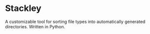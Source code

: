 # Stackley
A customizable tool for sorting file types into automatically generated directories. Written in Python.
